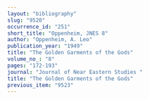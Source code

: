 ```yaml
---
layout: "bibliography"
slug: "9520"
occurrence_id: "251"
short_title: "Oppenheim, JNES 8"
author: "Oppenheim, A. Leo"
publication_year: "1949"
title: "The Golden Garments of the Gods"
volume_no_: "8"
pages: "172-193"
journal: "Journal of Near Eastern Studies "
title: "The Golden Garments of the Gods"
previous_item: "9523"
---
```

